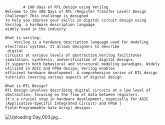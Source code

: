 			# 100 days of RTL Design using Verilog
    Welcome to the 100 Days of RTL (Register Transfer Level) Design Challenge! This challenge is designed 
    to help you improve your skills in digital circuit design using Verilog, a hardware description language 
    widely used in the industry.

    What is verilog: 
    	Verilog is a hardware description language used for modeling electronic systems. It allows designers to describe 
     digital 
    circuits at various levels of abstraction.Verilog facilitates simulation, synthesis, andverification of digital designs. 
    It supports both behavioral and structural modeling paradigms. Widely utilized in ASIC and FPGA design, Verilog enables 
    efficient hardware development. A comprehensive series of RTL design tutorials covering various aspects of digital design
    
    What is RTL Design?
	RTL Design involves describing digital circuits at a low level of abstraction, focusing on the flow of data between registers.
    It's a crucial step in hardware development, especially for ASIC (Application-Specific Integrated Circuit) and FPGA (
    Field-Programmable Gate Array) designs.
  
   ![Uploading Day_003.jpg…]()






